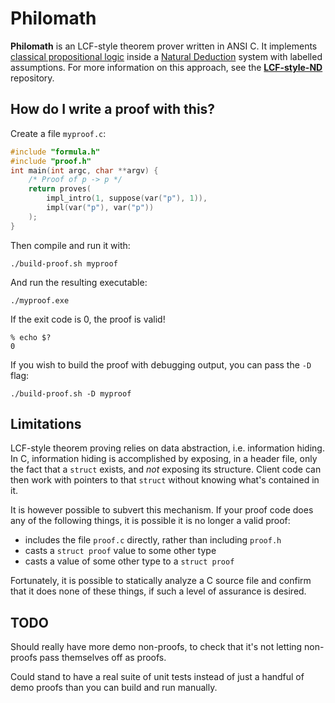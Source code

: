 Philomath
=========

**Philomath** is an LCF-style theorem prover written in ANSI C.  It implements
[classical propositional logic] inside a [Natural Deduction] system with
labelled assumptions.  For more information on this approach, see the
**[LCF-style-ND](https://github.com/cpressey/LCF-style-ND)** repository.

How do I write a proof with this?
---------------------------------

Create a file `myproof.c`:

```c
#include "formula.h"
#include "proof.h"
int main(int argc, char **argv) {
    /* Proof of p -> p */
    return proves(
        impl_intro(1, suppose(var("p"), 1)),
        impl(var("p"), var("p"))
    );
}
```

Then compile and run it with:

    ./build-proof.sh myproof

And run the resulting executable:

    ./myproof.exe

If the exit code is 0, the proof is valid!

    % echo $?
    0

If you wish to build the proof with debugging output, you can pass the `-D` flag:

    ./build-proof.sh -D myproof

Limitations
-----------

LCF-style theorem proving relies on data abstraction, i.e. information hiding.
In C, information hiding is accomplished by exposing, in a header file, only the
fact that a `struct` exists, and *not* exposing its structure.  Client code can then
work with pointers to that `struct` without knowing what's contained in it.

It is however possible to subvert this mechanism.  If your proof code does any of
the following things, it is possible it is no longer a valid proof:

*   includes the file `proof.c` directly, rather than including `proof.h`
*   casts a `struct proof` value to some other type
*   casts a value of some other type to a `struct proof`

Fortunately, it is possible to statically analyze a C source file and confirm
that it does none of these things, if such a level of assurance is desired.

TODO
----

Should really have more demo non-proofs, to check that it's not
letting non-proofs pass themselves off as proofs.

Could stand to have a real suite of unit tests instead of just
a handful of demo proofs than you can build and run manually.

[classical propositional logic]: https://iep.utm.edu/natural-deduction/#H4
[Natural Deduction]: https://iep.utm.edu/natural-deduction/
